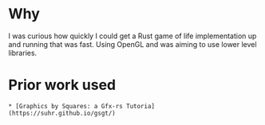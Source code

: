 # Why
I was curious how quickly I could get a Rust game of life implementation up and running that was fast.
Using OpenGL and was aiming to use lower level libraries.

# Prior work used
    * [Graphics by Squares: a Gfx-rs Tutoria](https://suhr.github.io/gsgt/)